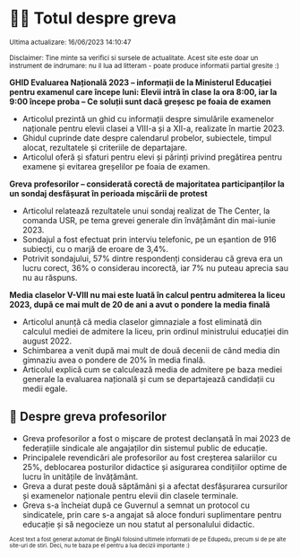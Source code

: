 # 👩‍🏫 Totul despre greva
<sub>Ultima actualizare: 16/06/2023 14:10:47</sub>

<sub>Disclaimer: Tine minte sa verifici si sursele de actualitate. Acest site este doar un instrument de indrumare: nu il lua ad litteram - poate produce informatii partial gresite :)</sub>

**GHID Evaluarea Națională 2023 – informații de la Ministerul Educației pentru examenul care începe luni: Elevii intră în clase la ora 8:00, iar la 9:00 începe proba – Ce soluții sunt dacă greșesc pe foaia de examen**
- Articolul prezintă un ghid cu informații despre simulările examenelor naționale pentru elevii clasei a VIII-a și a XII-a, realizate în martie 2023.
- Ghidul cuprinde date despre calendarul probelor, subiectele, timpul alocat, rezultatele și criteriile de departajare.
- Articolul oferă și sfaturi pentru elevi și părinți privind pregătirea pentru examene și evitarea greșelilor pe foaia de examen.

**Greva profesorilor – considerată corectă de majoritatea participanților la un sondaj desfășurat în perioada mișcării de protest**
- Articolul relatează rezultatele unui sondaj realizat de The Center, la comanda USR, pe tema grevei generale din învățământ din mai-iunie 2023.
- Sondajul a fost efectuat prin interviu telefonic, pe un eșantion de 916 subiecți, cu o marjă de eroare de 3,4%.
- Potrivit sondajului, 57% dintre respondenți considerau că greva era un lucru corect, 36% o considerau incorectă, iar 7% nu puteau aprecia sau nu au răspuns.

**Media claselor V-VIII nu mai este luată în calcul pentru admiterea la liceu 2023, după ce mai mult de 20 de ani a avut o pondere la media finală**
- Articolul anunță că media claselor gimnaziale a fost eliminată din calculul mediei de admitere la liceu, prin ordinul ministrului educației din august 2022.
- Schimbarea a venit după mai mult de două decenii de când media din gimnaziu avea o pondere de 20% în media finală.
- Articolul explică cum se calculează media de admitere pe baza mediei generale la evaluarea națională și cum se departajează candidații cu medii egale.

## 🏫 Despre greva profesorilor
- Greva profesorilor a fost o mișcare de protest declanșată în mai 2023 de federațiile sindicale ale angajaților din sistemul public de educație.
- Principalele revendicări ale profesorilor au fost creșterea salariilor cu 25%, deblocarea posturilor didactice și asigurarea condițiilor optime de lucru în unitățile de învățământ.
- Greva a durat peste două săptămâni și a afectat desfășurarea cursurilor și examenelor naționale pentru elevii din clasele terminale.
- Greva s-a încheiat după ce Guvernul a semnat un protocol cu sindicatele, prin care s-a angajat să aloce fonduri suplimentare pentru educație și să negocieze un nou statut al personalului didactic.


<sub><sub>Acest text a fost generat automat de BingAI folosind ultimele informatii de pe Edupedu, precum si de pe alte site-uri de stiri. Deci, nu te baza pe el pentru a lua decizii importante :)</sub></sub>